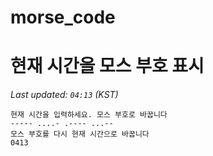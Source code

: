# morse_code
# 현재 시간을 모스 부호 표시
<!-- MORSE_TIME_START -->
_Last updated: `04:13` (KST)_

```
현재 시간을 입력하세요. 모스 부호로 바꿉니다
----- ....- .---- ...--
모스 부호를 다시 현재 시간으로 바꿉니다
0413
```
<!-- MORSE_TIME_END -->
